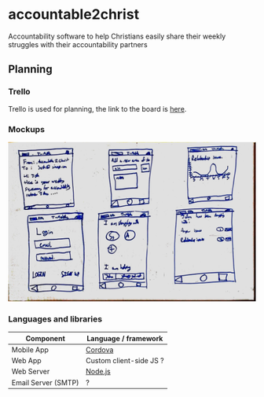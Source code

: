 # accountable2christ
Accountability software to help Christians easily share their weekly struggles with their accountability partners

## Planning

### Trello
Trello is used for planning, the link to the board is [here](https://trello.com/b/m69twmED/accountable2christ).

### Mockups
![Whiteboard initial mockup for accountable2christ user interface](accountable2christ_mockups_1.jpg)

### Languages and libraries

Component|Language / framework
---|---
Mobile App | [Cordova](https://cordova.apache.org/)
Web App | Custom client-side JS ?
Web Server | [Node.js](https://node.js)
Email Server (SMTP) | ?
